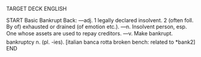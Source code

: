 TARGET DECK
ENGLISH

START
Basic
Bankrupt
Back: —adj. 1 legally declared insolvent. 2 (often foll. By of) exhausted or drained (of emotion etc.). —n. Insolvent person, esp. One whose assets are used to repay creditors. —v. Make bankrupt.  bankruptcy n. (pl. -ies). [italian banca rotta broken bench: related to *bank2]
END
